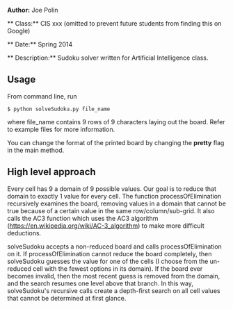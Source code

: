 **Author:** Joe Polin

** Class:** CIS xxx (omitted to prevent future students from finding this on Google)

** Date:** Spring 2014

** Description:** Sudoku solver written for Artificial Intelligence class.

## Usage 

From command line, run

```
$ python solveSudoku.py file_name
```

where file_name contains 9 rows of 9 characters laying out the board. Refer to example files for more information.

You can change the format of the printed board by changing the **pretty** flag in the main method.

## High level approach

Every cell has 9 a domain of 9 possible values. Our goal is to reduce that domain to exactly 1 value for every cell. The function processOfElimination recursively examines the board, removing values in a domain that cannot be true because of a certain value in the same row/column/sub-grid. It also calls the AC3 function which uses the AC3 algorithm (https://en.wikipedia.org/wiki/AC-3_algorithm) to make more difficult deductions. 

solveSudoku accepts a non-reduced board and calls processOfElimination on it. If processOfElimination cannot reduce the board completely, then solveSudoku guesses the value for one of the cells (I choose from the un-reduced cell with the fewest options in its domain). If the board ever becomes invalid, then the most recent guess is removed from the domain, and the search resumes one level above that branch. In this way, solveSudoku's recursive calls create a depth-first search on all cell values that cannot be determined at first glance.


